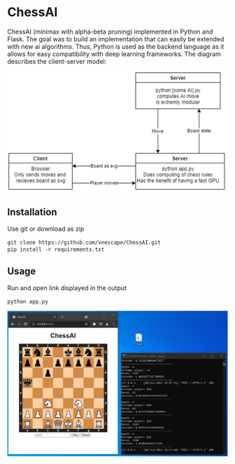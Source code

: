 # ChessAI
ChessAI (minimax with alpha-beta pruning) implemented in Python and Flask. The goal was to build an implementation that can easily be extended with new ai algorithms. Thus, Python is used as the backend language as it allows for easy compatibility with deep learning frameworks.
The diagram describes the client-server model:

[<img src="images/diagram.jpg">](diagram)

## Installation
Use git or download as zip
```
git clone https://github.com/vnescape/ChessAI.git 
pip install -r requirements.txt
```

## Usage
Run and open link displayed in the output
```
python app.py
```

[<img src="images/demo.jpg">](demo)
